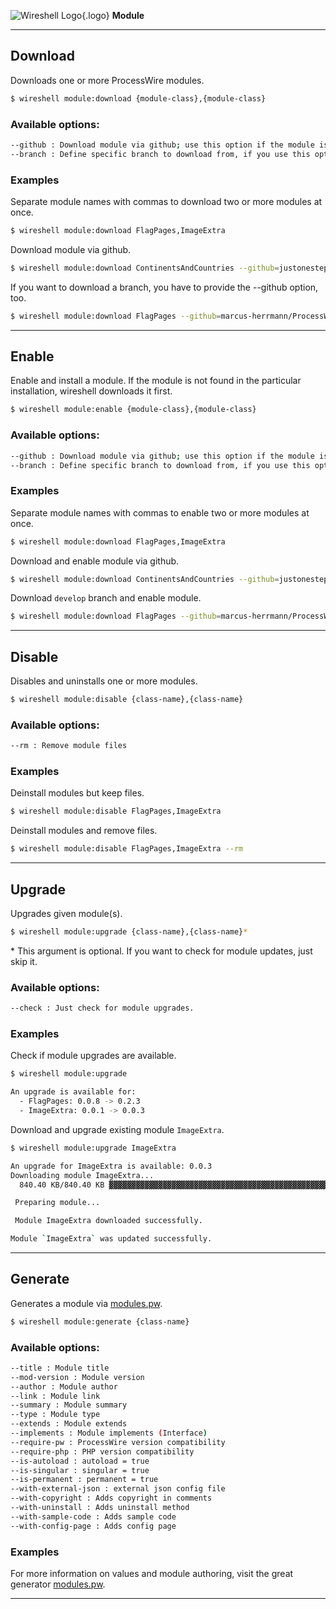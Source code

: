 ![Wireshell Logo](/assets/img/favicon-16x16.png){.logo} **Module**

---

## Download

Downloads one or more ProcessWire modules.

```sh
$ wireshell module:download {module-class},{module-class}
```

### Available options:

```sh
--github : Download module via github; use this option if the module is not added to the ProcessWire module directory yet
--branch : Define specific branch to download from, if you use this option, --github is required
```

### Examples

Separate module names with commas to download two or more modules at once.

```sh
$ wireshell module:download FlagPages,ImageExtra
```

Download module via github.

```sh
$ wireshell module:download ContinentsAndCountries --github=justonestep/processwire-countries
```

If you want to download a branch, you have to provide the --github option, too.

```sh
$ wireshell module:download FlagPages --github=marcus-herrmann/ProcessWire-FlagPages --branch=develop
```

---

## Enable

Enable and install a module. If the module is not found in the particular installation, wireshell downloads it first.

```sh
$ wireshell module:enable {module-class},{module-class}
```

### Available options:

```sh
--github : Download module via github; use this option if the module is not added to the ProcessWire module directory yet
--branch : Define specific branch to download from, if you use this option, --github is required
```

### Examples

Separate module names with commas to enable two or more modules at once.

```sh
$ wireshell module:download FlagPages,ImageExtra
```

Download and enable module via github.

```sh
$ wireshell module:download ContinentsAndCountries --github=justonestep/processwire-countries
```

Download `develop` branch and enable module.

```sh
$ wireshell module:download FlagPages --github=marcus-herrmann/ProcessWire-FlagPages --branch=develop
```

---

## Disable

Disables and uninstalls one or more modules.

```sh
$ wireshell module:disable {class-name},{class-name}
```

### Available options:

```sh
--rm : Remove module files
```

### Examples

Deinstall modules but keep files.

```sh
$ wireshell module:disable FlagPages,ImageExtra
```

Deinstall modules and remove files.

```sh
$ wireshell module:disable FlagPages,ImageExtra --rm
```

---

## Upgrade

Upgrades given module(s).

```sh
$ wireshell module:upgrade {class-name},{class-name}*
```

\* This argument is optional. If you want to check for module updates, just skip it.

### Available options:

```sh
--check : Just check for module upgrades.
```

### Examples

Check if module upgrades are available.

```sh
$ wireshell module:upgrade

An upgrade is available for:
  - FlagPages: 0.0.8 -> 0.2.3
  - ImageExtra: 0.0.1 -> 0.0.3
```

Download and upgrade existing module `ImageExtra`.

```sh
$ wireshell module:upgrade ImageExtra

An upgrade for ImageExtra is available: 0.0.3
Downloading module ImageExtra...
  840.40 KB/840.40 KB ▓▓▓▓▓▓▓▓▓▓▓▓▓▓▓▓▓▓▓▓▓▓▓▓▓▓▓▓▓▓▓▓▓▓▓▓▓▓▓▓▓▓▓▓▓▓▓▓▓▓▓▓▓▓▓▓▓▓▓▓  100%

 Preparing module...

 Module ImageExtra downloaded successfully.

Module `ImageExtra` was updated successfully.
```

---

## Generate

Generates a module via [modules.pw](http://modules.pw/).

```sh
$ wireshell module:generate {class-name}
```

### Available options:

```sh
--title : Module title
--mod-version : Module version
--author : Module author
--link : Module link
--summary : Module summary
--type : Module type
--extends : Module extends
--implements : Module implements (Interface)
--require-pw : ProcessWire version compatibility
--require-php : PHP version compatibility
--is-autoload : autoload = true
--is-singular : singular = true
--is-permanent : permanent = true
--with-external-json : external json config file
--with-copyright : Adds copyright in comments
--with-uninstall : Adds uninstall method
--with-sample-code : Adds sample code
--with-config-page : Adds config page
```

### Examples

For more information on values and module authoring, visit the great generator [modules.pw](http://modules.pw/).

---
